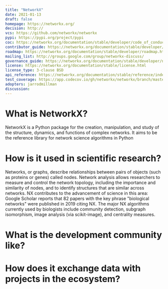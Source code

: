```yaml
---
title: "NetworkX"
date: 2021-01-13
draft: false
homepage: https://networkx.org/
decision: http://
vcs: https://github.com/networkx/networkx
pypi: https://pypi.org/project/pypi
coc: https://networkx.org/documentation/stable/developer/code_of_conduct.html
contributor_guide: https://networkx.org/documentation/stable/developer/contribute.html
roadmap: https://networkx.org/documentation/stable/developer/roadmap.html
mailing_list: http://groups.google.com/group/networkx-discuss/
governance_guide: https://networkx.org/documentation/stable/developer/nxeps/nxep-0001.html
license: https://networkx.org/documentation/stable/license.html
license_type: 3-clause BSD
api_reference: https://networkx.org/documentation/stable/reference/index.html
test_coverage: https://app.codecov.io/gh/networkx/networkx/branch/master
adopters: jarrodmillman
discussion: 
---
```


# What is NetworkX?

<!--
In one or two sentences, describe what your package does.
-->

NetworkX is a Python package for the creation, manipulation, and study of the
structure, dynamics, and functions of complex networks.
It aims to be the reference library for network science algorithms in Python


# How is it used in scientific research?

<!--
In one or two paragraphs, describe how this project is used in scientific research.
-->

Networks, or graphs, describe relationships between pairs of objects (such as proteins or
genes) called nodes. Network analysis allows researchers to measure and control the
network topology, including the importance and similarity of nodes,
and to identify structures that are similar across networks.
NX contributes to the advancement of science in this area: Google Scholar
reports that 82 papers with the key phrase "biological networks" were
published in 2019 citing NX.  The major NX algorithms currently used by
biologists include community detection, subgraph isomorphism, image analysis
(via scikit-image), and centrality measures.

# What is the development community like?

<!--
In one or two paragraphs, describe your developer team.
How many people are on the core developer team?
Where do developers come from (e.g., do new contributors just show up or are they hired)?
Is it all voluteers?
How do new contributors become core developers?
-->

# How does it exchange data with projects in the ecosystem?

<!--
Briefly describe how data is exchanged between your projects and other
projects in the ecosystem.
-->

